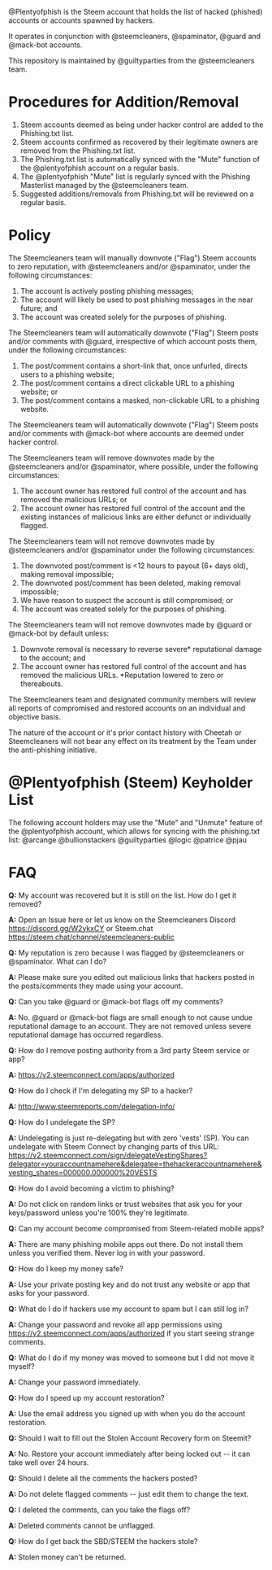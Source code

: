 @Plentyofphish is the Steem account that holds the list of hacked (phished) accounts or accounts spawned by hackers.

It operates in conjunction with @steemcleaners, @spaminator, @guard and @mack-bot accounts. 

This repository is maintained by @guiltyparties from the @steemcleaners team. 

# Procedures for Addition/Removal

1. Steem accounts deemed as being under hacker control are added to the Phishing.txt list.
2. Steem accounts confirmed as recovered by their legitimate owners are removed from the Phishing.txt list.
3. The Phishing.txt list is automatically synced with the "Mute" function of the @plentyofphish account on a regular basis.
4. The @plentyofphish "Mute" list is regularly synced with the Phishing Masterlist managed by the @steemcleaners team.
5. Suggested additions/removals from Phishing.txt will be reviewed on a regular basis. 

# Policy

The Steemcleaners team will manually downvote ("Flag") Steem accounts to zero reputation, with @steemcleaners and/or @spaminator, under the following circumstances:
1. The account is actively posting phishing messages; 
2. The account will likely be used to post phishing messages in the near future; and
3. The account was created solely for the purposes of phishing.

The Steemcleaners team will automatically downvote ("Flag") Steem posts and/or comments with @guard, irrespective of which account posts them, under the following circumstances: 
1. The post/comment contains a short-link that, once unfurled, directs users to a phishing website;
2. The post/comment contains a direct clickable URL to a phishing website; or
3. The post/comment contains a masked, non-clickable URL to a phishing website.

The Steemcleaners team will automatically downvote ("Flag") Steem posts and/or comments with @mack-bot where accounts are deemed under hacker control.

The Steemcleaners team will remove downvotes made by the @steemcleaners and/or @spaminator, where possible, under the following circumstances:
1. The account owner has restored full control of the account and has removed the malicious URLs; or
2. The account owner has restored full control of the account and the existing instances of malicious links are either defunct or individually flagged.

The Steemcleaners team will not remove downvotes made by @steemcleaners and/or @spaminator under the following circumstances:
1. The downvoted post/comment is <12 hours to payout (6+ days old), making removal impossible;
2. The downvoted post/comment has been deleted, making removal impossible;
3. We have reason to suspect the account is still compromised; or
4. The account was created solely for the purposes of phishing.

The Steemcleaners team will not remove downvotes made by @guard or @mack-bot by default unless: 
1. Downvote removal is necessary to reverse severe* reputational damage to the account; and
2. The account owner has restored full control of the account and has removed the malicious URLs. 
*Reputation lowered to zero or thereabouts. 

The Steemcleaners team and designated community members will review all reports of compromised and restored accounts on an individual and objective basis. 

The nature of the account or it's prior contact history with Cheetah or Steemcleaners will not bear any effect on its treatment by the Team under the anti-phishing initiative. 

# @Plentyofphish (Steem) Keyholder List
The following account holders may use the "Mute" and "Unmute" feature of the @plentyofphish account, which allows for syncing with the phishing.txt list: 
@arcange
@bullionstackers
@guiltyparties
@logic
@patrice
@pjau

# FAQ
**Q:** My account was recovered but it is still on the list. How do I get it removed?

**A:** Open an Issue here or let us know on the Steemcleaners Discord https://discord.gg/W2ykxCY or Steem.chat https://steem.chat/channel/steemcleaners-public

**Q:** My reputation is zero because I was flagged by @steemcleaners or @spaminator. What can I do?

**A:** Please make sure you edited out malicious links that hackers posted in the posts/comments they made using your account.

**Q:** Can you take @guard or @mack-bot flags off my comments?

**A:** No. @guard or @mack-bot flags are small enough to not cause undue reputational damage to an account. They are not removed unless severe reputational damage has occurred regardless.

**Q:** How do I remove posting authority from a 3rd party Steem service or app?

**A:** https://v2.steemconnect.com/apps/authorized

**Q:** How do I check if I'm delegating my SP to a hacker?

**A:** http://www.steemreports.com/delegation-info/

**Q:** How do I undelegate the SP?

**A:** Undelegating is just re-delegating but with zero 'vests' (SP). You can undelegate with Steem Connect by changing parts of this URL: https://v2.steemconnect.com/sign/delegateVestingShares?delegator=youraccountnamehere&delegatee=thehackeraccountnamehere&vesting_shares=000000.000000%20VESTS

**Q:** How do I avoid becoming a victim to phishing?

**A:** Do not click on random links or trust websites that ask you for your keys/password unless you're 100% they're legitimate.

**Q:** Can my account become compromised from Steem-related mobile apps?

**A:** There are many phishing mobile apps out there. Do not install them unless you verified them. Never log in with your password.

**Q:** How do I keep my money safe?

**A:** Use your private posting key and do not trust any website or app that asks for your password.

**Q:** What do I do if hackers use my account to spam but I can still log in?

**A:** Change your password and revoke all app permissions using https://v2.steemconnect.com/apps/authorized if you start seeing strange comments.

**Q:** What do I do if my money was moved to someone but I did not move it myself?

**A:** Change your password immediately.

**Q:** How do I speed up my account restoration?

**A:** Use the email address you signed up with when you do the account restoration.

**Q:** Should I wait to fill out the Stolen Account Recovery form on Steemit?

**A:** No. Restore your account immediately after being locked out -- it can take well over 24 hours.

**Q:** Should I delete all the comments the hackers posted?

**A:** Do not delete flagged comments -- just edit them to change the text.

**Q:** I deleted the comments, can you take the flags off?

**A:** Deleted comments cannot be unflagged.

**Q:** How do I get back the SBD/STEEM the hackers stole?

**A:** Stolen money can't be returned.
